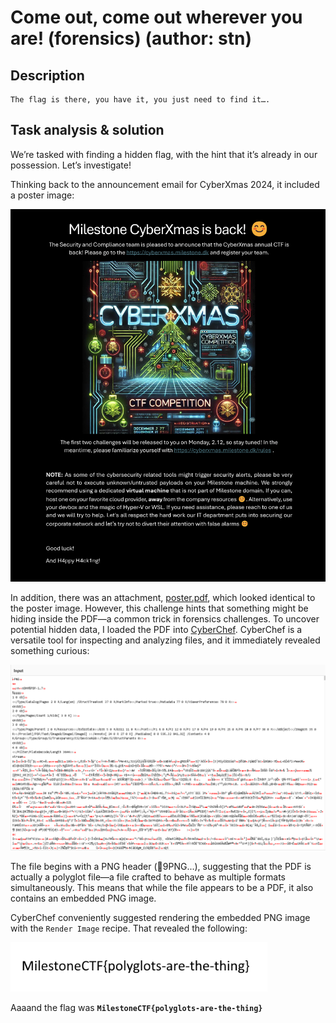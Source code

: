 # Come out, come out wherever you are! (forensics) (author: stn)

## Description

```shell
The flag is there, you have it, you just need to find it….
```

## Task analysis & solution

We’re tasked with finding a hidden flag, with the hint that it’s already in our possession. Let’s investigate!

Thinking back to the announcement email for CyberXmas 2024, it included a poster image:

![](1.png)

In addition, there was an attachment, [poster.pdf](poster.pdf), which looked identical to the poster image. However, this challenge hints that something might be hiding inside the PDF—a common trick in forensics challenges. To uncover potential hidden data, I loaded the PDF into [CyberChef](https://cyberchef.org/). CyberChef is a versatile tool for inspecting and analyzing files, and it immediately revealed something curious:

![](2.png)

The file begins with a PNG header (9PNG...), suggesting that the PDF is actually a polyglot file—a file crafted to behave as multiple formats simultaneously. This means that while the file appears to be a PDF, it also contains an embedded PNG image.

CyberChef conveniently suggested rendering the embedded PNG image with the ``Render Image`` recipe. That revealed the following:

![](3.png)

Aaaand the flag was **``MilestoneCTF{polyglots-are-the-thing}``**